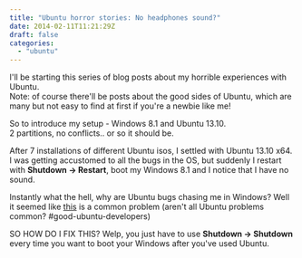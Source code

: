 ```yaml
---
title: "Ubuntu horror stories: No headphones sound?"
date: 2014-02-11T11:21:29Z
draft: false
categories:
  - "ubuntu"
---
```


<p>I'll be starting this series of blog posts about my horrible experiences
with Ubuntu.<br />
Note: of course there'll be posts about the good sides of Ubuntu, which
are many but not easy to find at first if you're a newbie like me!</p>
<p>So to introduce my setup - Windows 8.1 and Ubuntu 13.10.<br />
2 partitions, no conflicts.. or so it should be.</p>
<p>After 7 installations of different Ubuntu isos, I settled with Ubuntu
13.10 x64. I was getting accustomed to all the bugs in the OS, but
suddenly I restart with <strong>Shutdown -> Restart</strong>, boot my Windows 8.1
and I notice that I have no sound.</p>
<p>Instantly what the hell, why are Ubuntu bugs chasing me in Windows? Well
it seemed like
<a href="https://www.google.bg/search?q=ubuntu+no+sound+headphones&amp;rlz=1C1CHMO_bgBG572BG572&amp;oq=ubuntu+no+sound+headphones&amp;aqs=chrome..69i57.3345j0j7&amp;sourceid=chrome&amp;espv=210&amp;es_sm=93&amp;ie=UTF-8#q=ubuntu+windows+no+sound&amp;safe=off">this</a>
is a common problem (aren't all Ubuntu problems common?
#good-ubuntu-developers)</p>
<p>SO HOW DO I FIX THIS? Welp, you just have to use <strong>Shutdown ->
Shutdown</strong> every time you want to boot your Windows after you've used
Ubuntu.</p>